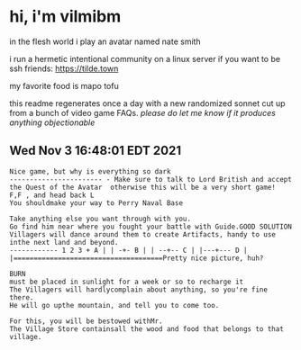 # hi, i'm vilmibm

in the flesh world i play an avatar named nate smith

i run a hermetic intentional community on a linux server if you want to be ssh friends: https://tilde.town

my favorite food is mapo tofu

this readme regenerates once a day with a new randomized sonnet cut up from a bunch of video game FAQs.
_please do let me know if it produces anything objectionable_

## Wed Nov  3 16:48:01 EDT 2021

    Nice game, but why is everything so dark
    ----------------------- - Make sure to talk to Lord British and accept the Quest of the Avatar  otherwise this will be a very short game!
    F,F , and head back L
    You shouldmake your way to Perry Naval Base
    
    Take anything else you want through with you.
    Go find him near where you fought your battle with Guide.GOOD SOLUTION
    Villagers will dance around them to create Artifacts, handy to use inthe next land and beyond.
    ------------ 1 2 3 + A | | -+- B | | --+-- C | |---+--- D | |=====================================Pretty nice picture, huh?
    
    BURN
    must be placed in sunlight for a week or so to recharge it
    The Villagers will hardlycomplain about anything, so you're fine there.
    He will go upthe mountain, and tell you to come too.
    
    For this, you will be bestowed withMr.
    The Village Store containsall the wood and food that belongs to that village.
